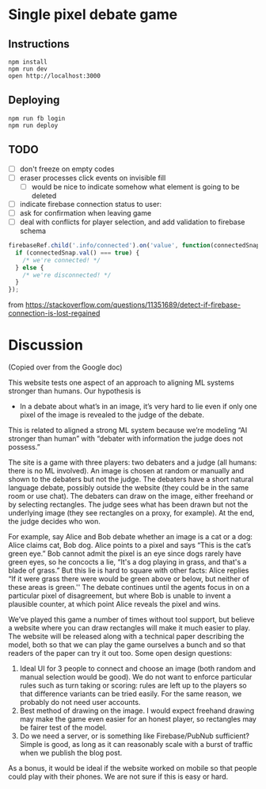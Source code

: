 Single pixel debate game
========================

## Instructions

    npm install
    npm run dev
    open http://localhost:3000

## Deploying

    npm run fb login
    npm run deploy

## TODO

- [ ] don't freeze on empty codes
- [ ] eraser processes click events on invisible fill
  - [ ] would be nice to indicate somehow what element is going to be deleted
- [ ] indicate firebase connection status to user:
- [ ] ask for confirmation when leaving game
- [ ] deal with conflicts for player selection, and add validation to firebase schema

```js
firebaseRef.child('.info/connected').on('value', function(connectedSnap) {
  if (connectedSnap.val() === true) {
    /* we're connected! */
  } else {
    /* we're disconnected! */
  }
});
```

from https://stackoverflow.com/questions/11351689/detect-if-firebase-connection-is-lost-regained

# Discussion

(Copied over from the Google doc)

This website tests one aspect of an approach to aligning ML systems stronger
than humans.  Our hypothesis is

* In a debate about what’s in an image, it’s very hard to lie even if only one
  pixel of the image is revealed to the judge of the debate.

This is related to aligned a strong ML system because we’re modeling “AI
stronger than human” with “debater with information the judge does not
possess.”

The site is a game with three players: two debaters and a judge (all humans:
there is no ML involved).  An image is chosen at random or manually and shown
to the debaters but not the judge.  The debaters have a short natural language
debate, possibly outside the website (they could be in the same room or use
chat).  The debaters can draw on the image, either freehand or by selecting
rectangles.  The judge sees what has been drawn but not the underlying image
(they see rectangles on a proxy, for example).  At the end, the judge decides
who won.

For example, say Alice and Bob debate whether an image is a cat or a dog: Alice
claims cat, Bob dog.  Alice points to a pixel and says “This is the cat’s green
eye.”  Bob cannot admit the pixel is an eye since dogs rarely have green eyes,
so he concocts a lie, “It's a dog playing in grass, and that's a blade of
grass.”  But this lie is hard to square with other facts: Alice replies “If it
were grass there were would be green above or below, but neither of these areas
is green.''  The debate continues until the agents focus in on a particular
pixel of disagreement, but where Bob is unable to invent a plausible counter,
at which point Alice reveals the pixel and wins.

We’ve played this game a number of times without tool support, but believe a
website where you can draw rectangles will make it much easier to play.  The
website will be released along with a technical paper describing the model,
both so that we can play the game ourselves a bunch and so that readers of the
paper can try it out too.  Some open design questions:

1. Ideal UI for 3 people to connect and choose an image (both random and manual
   selection would be good).  We do not want to enforce particular rules such as
   turn taking or scoring: rules are left up to the players so that difference
   variants can be tried easily.  For the same reason, we probably do not need
   user accounts.
2. Best method of drawing on the image.  I would expect freehand drawing may make
   the game even easier for an honest player, so rectangles may be fairer test of
   the model.
3. Do we need a server, or is something like Firebase/PubNub sufficient?  Simple
   is good, as long as it can reasonably scale with a burst of traffic when we
   publish the blog post.

As a bonus, it would be ideal if the website worked on mobile so that people
could play with their phones.  We are not sure if this is easy or hard.
